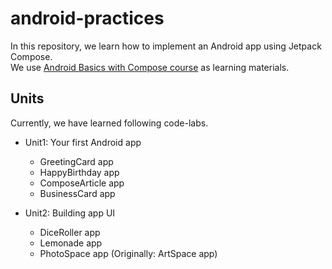 # android-practices

In this repository, we learn how to implement an Android app using Jetpack Compose.  
We use [Android Basics with Compose course](https://developer.android.com/courses/android-basics-compose/course) as learning materials.

## Units

Currently, we have learned following code-labs.

* Unit1: Your first Android app
  * GreetingCard app
  * HappyBirthday app
  * ComposeArticle app
  * BusinessCard app

* Unit2: Building app UI
  * DiceRoller app
  * Lemonade app
  * PhotoSpace app (Originally: ArtSpace app)

